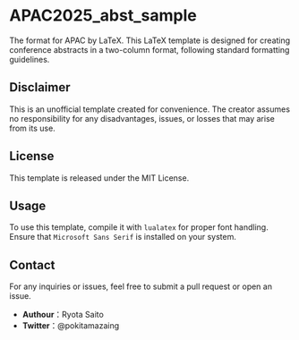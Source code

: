 # APAC2025_abst_sample

The format for APAC by LaTeX.
This LaTeX template is designed for creating conference abstracts in a two-column format, following standard formatting guidelines.

## Disclaimer

This is an unofficial template created for convenience. The creator assumes no responsibility for any disadvantages, issues, or losses that may arise from its use.

## License

This template is released under the MIT License.

## Usage

To use this template, compile it with `lualatex` for proper font handling. Ensure that `Microsoft Sans Serif` is installed on your system.

## Contact

For any inquiries or issues, feel free to submit a pull request or open an issue.

- **Authour**：Ryota Saito
- **Twitter**：@pokitamazaing
